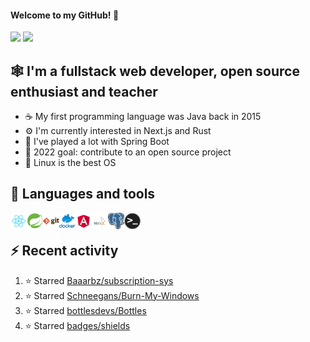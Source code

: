 #### Welcome to my GitHub! 👋

[![](https://img.shields.io/badge/Jesús_Iglesias-0077B5?style=flat&logo=linkedin&logoColor=white)][linkedin]
[![](https://img.shields.io/badge/d0vi-330F63?style=flat&logo=gitlab&logoColor=white)][gitlab]

## 🕸️ I'm a fullstack web developer, open source enthusiast and teacher

- ☕ My first programming language was Java back in 2015
- ⚙️ I'm currently interested in Next.js and Rust
- 🍃 I've played a lot with Spring Boot
- 🏁 2022 goal: contribute to an open source project
- 🐧 Linux is the best OS

## 🧰 Languages and tools

<img align="left" alt="React" width="26px" src="https://raw.githubusercontent.com/github/explore/80688e429a7d4ef2fca1e82350fe8e3517d3494d/topics/react/react.png" />
<img align="left" alt="Spring Boot" width="26px" src="https://raw.githubusercontent.com/github/explore/80688e429a7d4ef2fca1e82350fe8e3517d3494d/topics/spring-boot/spring-boot.png" />
<img align="left" alt="Git" width="26px" src="https://raw.githubusercontent.com/github/explore/80688e429a7d4ef2fca1e82350fe8e3517d3494d/topics/git/git.png" />
<img align="left" alt="Docker" width="26px" src="https://raw.githubusercontent.com/github/explore/80688e429a7d4ef2fca1e82350fe8e3517d3494d/topics/docker/docker.png" />
<img align="left" alt="Angular" width="26px" src="https://raw.githubusercontent.com/github/explore/80688e429a7d4ef2fca1e82350fe8e3517d3494d/topics/angular/angular.png" />
<img align="left" alt="MySQL" width="26px" src="https://raw.githubusercontent.com/github/explore/80688e429a7d4ef2fca1e82350fe8e3517d3494d/topics/mysql/mysql.png" />
<img align="left" alt="PostgreSQL" width="26px" src="https://raw.githubusercontent.com/github/explore/80688e429a7d4ef2fca1e82350fe8e3517d3494d/topics/postgresql/postgresql.png" />
<img align="left" alt="Terminal" width="26px" src="https://raw.githubusercontent.com/github/explore/80688e429a7d4ef2fca1e82350fe8e3517d3494d/topics/terminal/terminal.png" />

<br />

## ⚡ Recent activity

<!--RECENT_ACTIVITY:start-->
1. ⭐ Starred [Baaarbz/subscription-sys](https://github.com/Baaarbz/subscription-sys)
2. ⭐ Starred [Schneegans/Burn-My-Windows](https://github.com/Schneegans/Burn-My-Windows)
3. ⭐ Starred [bottlesdevs/Bottles](https://github.com/bottlesdevs/Bottles)
4. ⭐ Starred [badges/shields](https://github.com/badges/shields)
<!--RECENT_ACTIVITY:end-->


[linkedin]: https://linkedin.com/in/jesusiglesiasiglesias
[gitlab]: https://gitlab.com/d0vi
